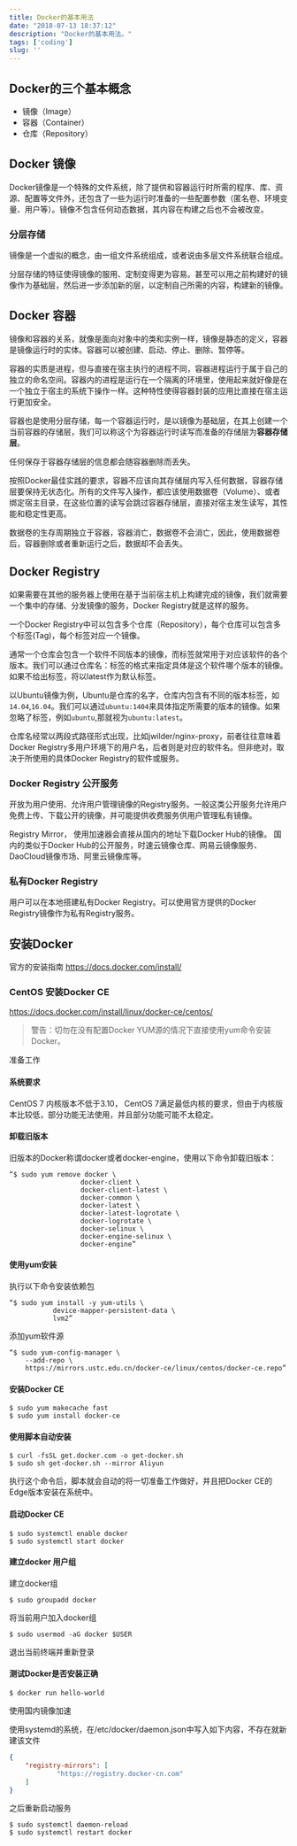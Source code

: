 ```yaml
---
title: Docker的基本用法
date: "2018-07-13 18:37:12"
description: "Docker的基本用法。"
tags: ['coding']
slug: ''
---
```

## Docker的三个基本概念

- 镜像（Image）
- 容器（Container）
- 仓库（Repository）

## Docker 镜像
Docker镜像是一个特殊的文件系统，除了提供和容器运行时所需的程序、库、资源、配置等文件外，还包含了一些为运行时准备的一些配置参数（匿名卷、环境变量、用户等）。镜像不包含任何动态数据，其内容在构建之后也不会被改变。

### 分层存储

镜像是一个虚拟的概念，由一组文件系统组成，或者说由多层文件系统联合组成。

分层存储的特征使得镜像的服用、定制变得更为容易。甚至可以用之前构建好的镜像作为基础层，然后进一步添加新的层，以定制自己所需的内容，构建新的镜像。

## Docker 容器

镜像和容器的关系，就像是面向对象中的类和实例一样，镜像是静态的定义，容器是镜像运行时的实体。容器可以被创建、启动、停止、删除、暂停等。

容器的实质是进程，但与直接在宿主执行的进程不同，容器进程运行于属于自己的独立的命名空间。容器内的进程是运行在一个隔离的环境里，使用起来就好像是在一个独立于宿主的系统下操作一样。这种特性使得容器封装的应用比直接在宿主运行更加安全。

容器也是使用分层存储，每一个容器运行时，是以镜像为基础层，在其上创建一个当前容器的存储层，我们可以称这个为容器运行时读写而准备的存储层为**容器存储层**。

任何保存于容器存储层的信息都会随容器删除而丢失。

按照Docker最佳实践的要求，容器不应该向其存储层内写入任何数据，容器存储层要保持无状态化。所有的文件写入操作，都应该使用数据卷（Volume）、或者绑定宿主目录，在这些位置的读写会跳过容器存储层，直接对宿主发生读写，其性能和稳定性更高。

数据卷的生存周期独立于容器，容器消亡，数据卷不会消亡，因此，使用数据卷后，容器删除或者重新运行之后，数据却不会丢失。


## Docker Registry
如果需要在其他的服务器上使用在基于当前宿主机上构建完成的镜像，我们就需要一个集中的存储、分发镜像的服务，Docker Registry就是这样的服务。

一个Docker Registry中可以包含多个仓库（Repository），每个仓库可以包含多个标签(Tag)，每个标签对应一个镜像。

通常一个仓库会包含一个软件不同版本的镜像，而标签就常用于对应该软件的各个版本。我们可以通过仓库名：标签的格式来指定具体是这个软件哪个版本的镜像。如果不给出标签，将以latest作为默认标签。

以Ubuntu镜像为例，Ubuntu是仓库的名字，仓库内包含有不同的版本标签，如`14.04`,`16.04`。我们可以通过`ubuntu:1404`来具体指定所需要的版本的镜像。如果忽略了标签，例如`ubuntu`,那就视为`ubuntu:latest`。

仓库名经常以两段式路径形式出现，比如jwilder/nginx-proxy，前者往往意味着Docker Registry多用户环境下的用户名，后者则是对应的软件名。但非绝对，取决于所使用的具体Docker Registry的软件或服务。

### Docker Registry 公开服务
开放为用户使用、允许用户管理镜像的Registry服务。一般这类公开服务允许用户免费上传、下载公开的镜像，并可能提供收费服务供用户管理私有镜像。

Registry Mirror， 使用加速器会直接从国内的地址下载Docker Hub的镜像。
国内的类似于Docker Hub的公开服务，时速云镜像仓库、网易云镜像服务、DaoCloud镜像市场、阿里云镜像库等。

### 私有Docker Registry

用户可以在本地搭建私有Docker Registry。可以使用官方提供的Docker Registry镜像作为私有Registry服务。

## 安装Docker

官方的安装指南 https://docs.docker.com/install/

### CentOS 安装Docker CE
https://docs.docker.com/install/linux/docker-ce/centos/

> 警告：切勿在没有配置Docker YUM源的情况下直接使用yum命令安装Docker。

准备工作

#### 系统要求

CentOS 7 内核版本不低于3.10， CentOS 7满足最低内核的要求，但由于内核版本比较低，部分功能无法使用，并且部分功能可能不太稳定。

#### 卸载旧版本

旧版本的Docker称谓docker或者docker-engine，使用以下命令卸载旧版本：
```
“$ sudo yum remove docker \
                  docker-client \
                  docker-client-latest \
                  docker-common \
                  docker-latest \
                  docker-latest-logrotate \
                  docker-logrotate \
                  docker-selinux \
                  docker-engine-selinux \
                  docker-engine”
```

#### 使用yum安装

执行以下命令安装依赖包

```
“$ sudo yum install -y yum-utils \
           device-mapper-persistent-data \
           lvm2”
```

添加yum软件源

```
“$ sudo yum-config-manager \
    --add-repo \
    https://mirrors.ustc.edu.cn/docker-ce/linux/centos/docker-ce.repo”
```
#### 安装Docker CE

```shell
$ sudo yum makecache fast
$ sudo yum install docker-ce
```
#### 使用脚本自动安装

```shell
$ curl -fsSL get.docker.com -o get-docker.sh
$ sudo sh get-docker.sh --mirror Aliyun
```
执行这个命令后，脚本就会自动的将一切准备工作做好，并且把Docker CE的Edge版本安装在系统中。

#### 启动Docker CE
```shell
$ sudo systemctl enable docker
$ sudo systemctl start docker
```

#### 建立docker 用户组

建立docker组
```
$ sudo groupadd docker
```

将当前用户加入docker组
```shell
$ sudo usermod -aG docker $USER
```

退出当前终端并重新登录

#### 测试Docker是否安装正确

```shell
$ docker run hello-world
```

使用国内镜像加速

使用systemd的系统，在/etc/docker/daemon.json中写入如下内容，不存在就新建该文件

```json
{
	"registry-mirrors": [
			"https://registry.docker-cn.com"
	]
}
```

之后重新启动服务

```shell
$ sudo systemctl daemon-reload
$ sudo systemctl restart docker
```
